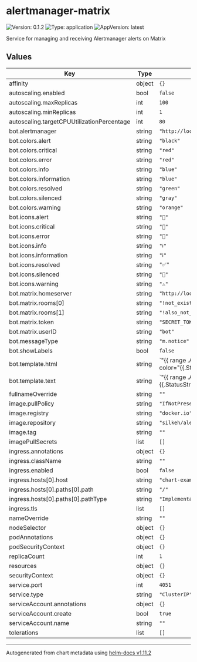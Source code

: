 # alertmanager-matrix

![Version: 0.1.2](https://img.shields.io/badge/Version-0.1.2-informational?style=flat-square) ![Type: application](https://img.shields.io/badge/Type-application-informational?style=flat-square) ![AppVersion: latest](https://img.shields.io/badge/AppVersion-latest-informational?style=flat-square)

Service for managing and receiving Alertmanager alerts on Matrix

## Values

| Key | Type | Default | Description |
|-----|------|---------|-------------|
| affinity | object | `{}` |  |
| autoscaling.enabled | bool | `false` |  |
| autoscaling.maxReplicas | int | `100` |  |
| autoscaling.minReplicas | int | `1` |  |
| autoscaling.targetCPUUtilizationPercentage | int | `80` |  |
| bot.alertmanager | string | `"http://localhost:9093"` |  |
| bot.colors.alert | string | `"black"` |  |
| bot.colors.critical | string | `"red"` |  |
| bot.colors.error | string | `"red"` |  |
| bot.colors.info | string | `"blue"` |  |
| bot.colors.information | string | `"blue"` |  |
| bot.colors.resolved | string | `"green"` |  |
| bot.colors.silenced | string | `"gray"` |  |
| bot.colors.warning | string | `"orange"` |  |
| bot.icons.alert | string | `"🔔️"` |  |
| bot.icons.critical | string | `"🚨"` |  |
| bot.icons.error | string | `"🚨"` |  |
| bot.icons.info | string | `"ℹ️"` |  |
| bot.icons.information | string | `"ℹ️"` |  |
| bot.icons.resolved | string | `"✅"` |  |
| bot.icons.silenced | string | `"🔕"` |  |
| bot.icons.warning | string | `"⚠️"` |  |
| bot.matrix.homeserver | string | `"http://localhost:8008"` |  |
| bot.matrix.rooms[0] | string | `"!not_existing:matrix.org"` |  |
| bot.matrix.rooms[1] | string | `"!also_not_existing:matrix.org"` |  |
| bot.matrix.token | string | `"SECRET_TOKEN"` |  |
| bot.matrix.userID | string | `"bot"` |  |
| bot.messageType | string | `"m.notice"` |  |
| bot.showLabels | bool | `false` |  |
| bot.template.html | string | `"{{ range .Alerts }}\n  <font color=\"{{.StatusString|color}}\">\n    {{.StatusString|icon}}\n    <b>{{.StatusString|upper}}</b>\n    {{.AlertName}}:\n  </font>\n  {{.Summary}}\n  {{if ne .Fingerprint \"\"}}\n    ({{.Fingerprint}})\n  {{end}}\n  {{if $.ShowLabels}}\n    <br/>\n    <b>Labels:</b>\n    <code>{{.LabelString}}</code>\n   {{end}}\n   <br/>\n{{- end -}}\n"` |  |
| bot.template.text | string | `"{{ range .Alerts }}\n  {{.StatusString|icon}}\n  {{.StatusString|upper}}\n  {{.AlertName}}:\n  {{.Summary}}\n  {{if ne .Fingerprint \"\"}}\n    ({{.Fingerprint}})\n  {{end}}\n  {{if $.ShowLabels}}\n    , labels:\n    {{.LabelString}}\n  {{end}}\n  \\n\n{{ end -}}\n"` |  |
| fullnameOverride | string | `""` |  |
| image.pullPolicy | string | `"IfNotPresent"` |  |
| image.registry | string | `"docker.io"` |  |
| image.repository | string | `"silkeh/alertmanager_matrix"` |  |
| image.tag | string | `""` |  |
| imagePullSecrets | list | `[]` |  |
| ingress.annotations | object | `{}` |  |
| ingress.className | string | `""` |  |
| ingress.enabled | bool | `false` |  |
| ingress.hosts[0].host | string | `"chart-example.local"` |  |
| ingress.hosts[0].paths[0].path | string | `"/"` |  |
| ingress.hosts[0].paths[0].pathType | string | `"ImplementationSpecific"` |  |
| ingress.tls | list | `[]` |  |
| nameOverride | string | `""` |  |
| nodeSelector | object | `{}` |  |
| podAnnotations | object | `{}` |  |
| podSecurityContext | object | `{}` |  |
| replicaCount | int | `1` |  |
| resources | object | `{}` |  |
| securityContext | object | `{}` |  |
| service.port | int | `4051` |  |
| service.type | string | `"ClusterIP"` |  |
| serviceAccount.annotations | object | `{}` |  |
| serviceAccount.create | bool | `true` |  |
| serviceAccount.name | string | `""` |  |
| tolerations | list | `[]` |  |

----------------------------------------------
Autogenerated from chart metadata using [helm-docs v1.11.2](https://github.com/norwoodj/helm-docs/releases/v1.11.2)
